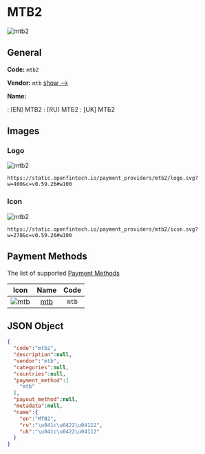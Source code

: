 
# MTB2 
![mtb2](https://static.openfintech.io/payment_providers/mtb2/logo.svg?w=400&c=v0.59.26#w100)  

## General 
 
**Code:** `mtb2` 
 
**Vendor:** `mtb` [show -->](/vendors/mtb/) 
 
**Name:** 
 
:	[EN] MTB2 
:	[RU] МТБ2 
:	[UK] МТБ2 
 

## Images 

### Logo 
 
![mtb2](https://static.openfintech.io/payment_providers/mtb2/logo.svg?w=400&c=v0.59.26#w100)  

```
https://static.openfintech.io/payment_providers/mtb2/logo.svg?w=400&c=v0.59.26#w100
```  

### Icon 
 
![mtb2](https://static.openfintech.io/payment_providers/mtb2/icon.svg?w=278&c=v0.59.26#w100)  

```
https://static.openfintech.io/payment_providers/mtb2/icon.svg?w=278&c=v0.59.26#w100
```  

## Payment Methods 
 
The list of supported [Payment Methods](/payment-methods/) 

|Icon|Name|Code| 
|:---:|:---:|:---:| 
|![mtb](https://static.openfintech.io/payment_methods/mtb/icon.svg?w=278&c=v0.59.26#w100) |[mtb](/payment-methods/mtb/)|`mtb`| 
 

## JSON Object 

```json
{
  "code":"mtb2",
  "description":null,
  "vendor":"mtb",
  "categories":null,
  "countries":null,
  "payment_method":[
    "mtb"
  ],
  "payout_method":null,
  "metadata":null,
  "name":{
    "en":"MTB2",
    "ru":"\u041c\u0422\u04112",
    "uk":"\u041c\u0422\u04112"
  }
}
```  
